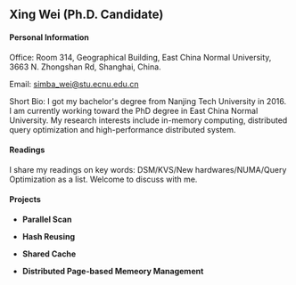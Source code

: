 ## Xing Wei (Ph.D. Candidate)

#### Personal Information

Office: Room 314, Geographical Building, East China Normal University, 3663 N. Zhongshan Rd, Shanghai, China.

Email: simba_wei@stu.ecnu.edu.cn

Short Bio: I got my bachelor's degree from Nanjing Tech University in 2016. I am currently working toward the PhD degree in East China Normal University. My research interests include in-memory computing, distributed query optimization and high-performance distributed system.

#### Readings
I share my readings on key words: DSM/KVS/New hardwares/NUMA/Query Optimization as a list. Welcome to discuss with me.


#### Projects
* **Parallel Scan**

* **Hash Reusing**

* **Shared Cache**

* **Distributed Page-based Memeory Management**
